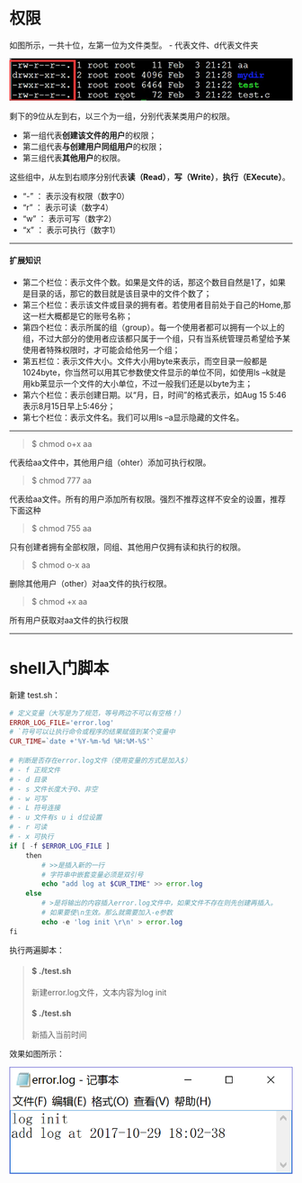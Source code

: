 # 权限

如图所示，一共十位，左第一位为文件类型。 - 代表文件、d代表文件夹

![](/assets/12e21baa-77ac-4885-986b-75512319877cimport.png)

剩下的9位从左到右，以三个为一组，分别代表某类用户的权限。

* 第一组代表**创建该文件的用户**的权限；
* 第二组代表**与创建用户同组用户**的权限；
* 第三组代表**其他用户**的权限。

这些组中，从左到右顺序分别代表**读（Read）**，**写（Write）**，**执行（EXecute）**。

* “-” ： 表示没有权限（数字0）
* “r” ： 表示可读（数字4）
* “w” ： 表示可写（数字2）
* “x” ： 表示可执行（数字1）

---

#### 扩展知识

* 第二个栏位：表示文件个数。如果是文件的话，那这个数目自然是1了，如果是目录的话，那它的数目就是该目录中的文件个数了；
* 第三个栏位：表示该文件或目录的拥有者。若使用者目前处于自己的Home,那这一栏大概都是它的账号名称；
* 第四个栏位：表示所属的组（group）。每一个使用者都可以拥有一个以上的组，不过大部分的使用者应该都只属于一个组，只有当系统管理员希望给予某使用者特殊权限时，才可能会给他另一个组；
* 第五栏位：表示文件大小。文件大小用byte来表示，而空目录一般都是1024byte，你当然可以用其它参数使文件显示的单位不同，如使用ls –k就是用kb莱显示一个文件的大小单位，不过一般我们还是以byte为主；
* 第六个栏位：表示创建日期。以“月，日，时间”的格式表示，如Aug 15 5:46表示8月15日早上5:46分；
* 第七个栏位：表示文件名。我们可以用ls –a显示隐藏的文件名。

---

> $ chmod o+x aa

代表给aa文件中，其他用户组（ohter）添加可执行权限。

> $ chmod 777 aa

代表给aa文件。所有的用户添加所有权限。强烈不推荐这样不安全的设置，推荐下面这种

> $ chmod 755 aa

只有创建者拥有全部权限，同组、其他用户仅拥有读和执行的权限。

> $ chmod o-x aa

删除其他用户（other）对aa文件的执行权限。

> $ chmod +x aa

所有用户获取对aa文件的执行权限

---

# shell入门脚本

新建 test.sh：

```php
# 定义变量（大写是为了规范，等号两边不可以有空格！）
ERROR_LOG_FILE='error.log'
# `符号可以让执行命令或程序的结果赋值到某个变量中
CUR_TIME=`date +'%Y-%m-%d %H:%M-%S'`

# 判断是否存在error.log文件（使用变量的方式是加入$）
# - f 正规文件
# - d 目录
# - s 文件长度大于0、非空
# - w 可写
# - L 符号连接
# - u 文件有s u i d位设置
# - r 可读
# - x 可执行
if [ -f $ERROR_LOG_FILE ]
    then
        # >>是插入新的一行
        # 字符串中嵌套变量必须是双引号
        echo "add log at $CUR_TIME" >> error.log
    else
        # >是将输出的内容插入error.log文件中，如果文件不存在则先创建再插入。
        # 如果要使\n生效。那么就需要加入-e参数
        echo -e 'log init \r\n' > error.log
fi
```

执行两遍脚本：

> #### **$ ./test.sh**
>
> 新建error.log文件，文本内容为log init
>
> #### **$ ./test.sh**
>
> 新插入当前时间

效果如图所示：

![](/assets/啊撒大声地2123123123import.png)

